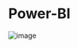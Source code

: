 # Power-BI
![image](https://github.com/user-attachments/assets/25982abd-d671-4ae7-9d8d-e83908cb3caf)


